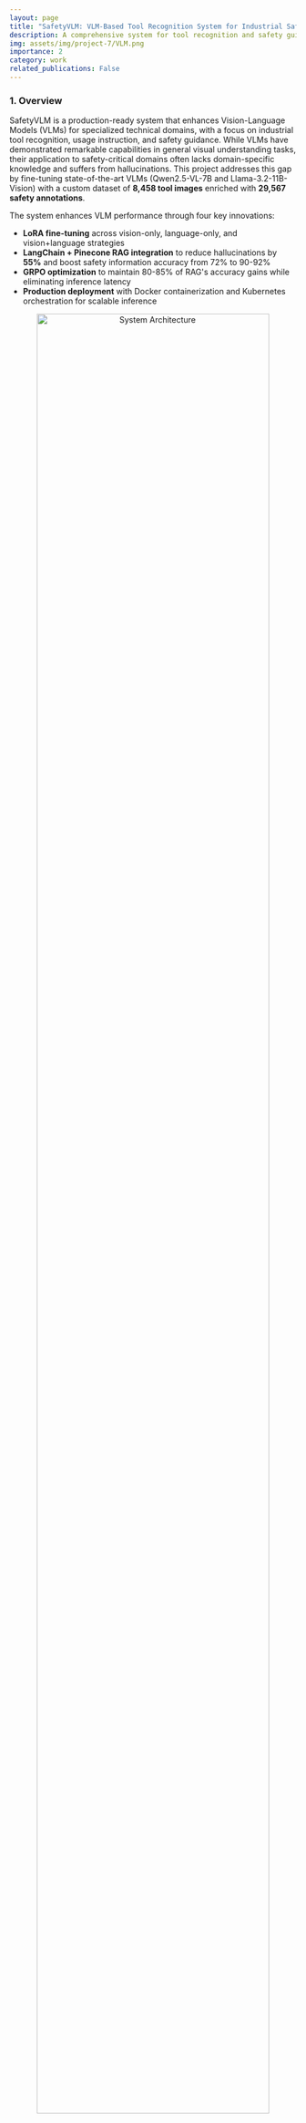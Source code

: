 ```yaml
---
layout: page
title: "SafetyVLM: VLM-Based Tool Recognition System for Industrial Safety Applications"
description: A comprehensive system for tool recognition and safety guidance using fine-tuned vision-language models with LangChain RAG, Pinecone, Docker, and Kubernetes deployment
img: assets/img/project-7/VLM.png
importance: 2
category: work
related_publications: False
---
```


### 1. Overview

SafetyVLM is a production-ready system that enhances Vision-Language Models (VLMs) for specialized technical domains, with a focus on industrial tool recognition, usage instruction, and safety guidance. While VLMs have demonstrated remarkable capabilities in general visual understanding tasks, their application to safety-critical domains often lacks domain-specific knowledge and suffers from hallucinations. This project addresses this gap by fine-tuning state-of-the-art VLMs (Qwen2.5-VL-7B and Llama-3.2-11B-Vision) with a custom dataset of **8,458 tool images** enriched with **29,567 safety annotations**.

The system enhances VLM performance through four key innovations:
- **LoRA fine-tuning** across vision-only, language-only, and vision+language strategies
- **LangChain + Pinecone RAG integration** to reduce hallucinations by **55%** and boost safety information accuracy from 72% to 90-92% 
- **GRPO optimization** to maintain 80-85% of RAG's accuracy gains while eliminating inference latency
- **Production deployment** with Docker containerization and Kubernetes orchestration for scalable inference

<div style="text-align: center;">
    <img src="/assets/img/project-7/sys-design.png" alt="System Architecture" style="width: 90%; max-width: 800px;">
    <p><em>System architecture showing the complete pipeline with LoRA fine-tuning, LangChain RAG enhancement, Docker deployment, and GRPO optimization</em></p>
</div>

---

### 2. Technical Approach

#### 2.1 Dataset Preparation

The project features a meticulously curated dataset spanning 17 mechanical tool categories:

- **8,458 images** of mechanical tools in various industrial settings
- **29,567 annotations** across all tool categories with bounding boxes
- **Enriched safety metadata** including PPE requirements, hazards, and common misuses
- **Structured JSON labels** for training VLMs to generate safety-aware outputs
- **Available on Hugging Face**: [Tool Safety Dataset](https://huggingface.co/datasets/akameswa/tool-safety-dataset)

<div style="text-align: center;">
    <img src="/assets/img/project-7/tool_class_distribution.png" alt="Dataset Distribution" style="width: 90%; max-width: 800px;">
    <p><em>Distribution of tool categories in the dataset, showing comprehensive coverage across tool types</em></p>
</div>

Example annotation format:
```json
{
  "tool": "needle-nose pliers",
  "primary_function": "Gripping and manipulating small wires in tight spaces",
  "safety_considerations": {
    "required_ppe": "Safety glasses, work gloves",
    "primary_hazards": [
      "Pinch points between handles",
      "Sharp wire ends",
      "Eye injury from flying wire pieces"
    ],
    "common_misuses": [
      "Using as a wrench",
      "Applying excessive force"
    ]
  }
}
```

#### 2.2 Model Selection and Fine-tuning

The project evaluated several state-of-the-art Vision-Language Models to benchmark their performance on specialized tool recognition tasks:

- **Qwen2.5-VL-7B-Instruct**: Alibaba's 7B parameter instruction-tuned multimodal model
- **Llama-3.2-11B-Vision-Instruct**: Meta's 11B parameter multimodal model

All fine-tuned models are available on Hugging Face:
- [Qwen2.5-VL-7B Fine-tuned (Vision+Language)](https://huggingface.co/akameswa/Qwen2.5-VL-7B-Instruct-bnb-4bit-finetune-vision-language)
- [Llama-3.2-11B Fine-tuned (Vision+Language)](https://huggingface.co/akameswa/Llama-3.2-11B-Vision-Instruct-bnb-4bit-finetune-vision-language)
- [Qwen2.5-VL-7B Fine-tuned (Vision-only)](https://huggingface.co/akameswa/Qwen2.5-VL-7B-Instruct-bnb-4bit-finetune-vision)
- [Llama-3.2-11B Fine-tuned (Vision-only)](https://huggingface.co/akameswa/Llama-3.2-11B-Vision-Instruct-bnb-4bit-finetune-vision)
- [Qwen2.5-VL-7B Fine-tuned (Language-only)](https://huggingface.co/akameswa/Qwen2.5-VL-7B-Instruct-bnb-4bit-finetune-language)
- [Llama-3.2-11B Fine-tuned (Language-only)](https://huggingface.co/akameswa/Llama-3.2-11B-Vision-Instruct-bnb-4bit-finetune-language)

Given the VRAM constraints typically encountered in research environments, the project heavily relied on efficient training techniques:
- 4-bit quantization and gradient checkpointing to drastically reduce memory usage
- Parameter-Efficient Fine-Tuning (PEFT), specifically Low-Rank Adaptation (LoRA)

Three distinct fine-tuning strategies were implemented and compared:

- **Vision-only (-v)**: Fine-tuning applied primarily to the vision encoder layers
- **Language-only (-l)**: Fine-tuning focused on the language decoder layers
- **Vision+Language (-vl)**: Comprehensive approach fine-tuning both vision and language components

<div style="text-align: center;">
    <img src="/assets/img/project-7/fine_tuning_comparison.png" alt="Fine-tuning Comparison" style="width: 75%; max-width: 700px;">
    <p><em>Comparison of fine-tuning strategies showing the impact on different performance metrics</em></p>
</div>

#### 2.3 Production-Ready Enhancement Approaches

##### LangChain + Pinecone RAG Pipeline
The RAG implementation aimed to inject authoritative safety knowledge directly into the VLM's generation process using modern MLOps tools:

- **LangChain orchestration** for seamless integration and prompt management
- **Pinecone vector database** for scalable, cloud-based similarity search
- **SentenceTransformer embeddings** for high-quality semantic matching
- **Structured retrieval pipeline** with configurable top-k retrieval and reranking

```python
# LangChain + Pinecone RAG pipeline
from langchain_pinecone import PineconeVectorStore
from langchain_core.embeddings import Embeddings
from sentence_transformers import SentenceTransformer

class RAGPipeline:
    def __init__(self, pinecone_api_key, index_name):
        self.embeddings = SentenceTransformerEmbeddings()
        self.vectorstore = PineconeVectorStore(
            index=pinecone_index,
            embedding=self.embeddings
        )
    
    def retrieve_safety_info(self, tools):
        retriever = self.vectorstore.as_retriever(search_kwargs={"k": 3})
        docs = retriever.invoke(tools)
        return [doc.page_content for doc in docs]
```

##### Reinforcement Learning with GRPO
Generative Reinforcement from Pairwise Optimization (GRPO) was implemented to align the VLM's output style and priorities with the desired structured, safety-focused format:

- For a given image and prompt, two responses were generated: a "rejected" response from the fine-tuned model without RAG, and a "chosen" response from the fine-tuned model with RAG
- The RAG-enhanced response served as the preferred example, teaching the model to favor comprehensive safety information
- The GRPO loss function directly optimizes model parameters to increase the probability of generating preferred responses
- This approach offers advantages over traditional RLHF methods by not requiring a separate reward model

##### Docker & Kubernetes Deployment
Production-ready containerization and orchestration setup:

- **Docker containerization** with optimized multi-stage builds for efficient deployment
- **Kubernetes deployment** with auto-scaling, health checks, and resource management
- **Secret management** for secure API key handling
- **Service mesh** configuration for load balancing and monitoring

<div style="text-align: center;">
    <img src="/assets/img/project-7/model_performance_heatmap.png" alt="Enhancement Comparison" style="width: 90%; max-width: 800px;">
    <p><em>Performance comparison showing the impact of LangChain RAG and GRPO enhancements across different aspects of tool safety information</em></p>
</div>

---

### 3. Evaluation Framework

A comprehensive evaluation framework was developed to assess the performance of the various models and enhancement techniques using both traditional metrics and modern API-based evaluation. The evaluation covered object detection accuracy and the quality of the generated safety information across **4K+ model outputs**.

#### 3.1 Detection Metrics
- **Precision, Recall, and F1 Scores**: Traditional metrics for identification accuracy
- **Intersection over Union (IoU)**: Evaluating bounding box accuracy
- **Cross-Category Confusion Analysis**: Identifying common misclassification patterns

<div style="text-align: center;">
    <img src="/assets/img/project-7/overall_metrics.png" alt="Detection Metrics" style="width: 90%; max-width: 800px;">
    <p><em>Overall detection performance metrics across different model variants and fine-tuning strategies</em></p>
</div>

#### 3.2 Safety Information Quality Assessment
Recognizing that standard metrics don't capture the semantic quality of generated text, a comprehensive evaluation using **OpenAI GPT-4o-mini API** was implemented:

- **Tool Identification**: Accuracy of the tool name and classification
- **Primary Function**: Correctness of the described tool functionality
- **Safety Considerations**: Completeness of safety warnings and PPE requirements
- **Common Misuses**: Accuracy of described common misuses and risks
- **Structured Output Validation**: JSON format compliance and completeness

<div style="text-align: center;">
    <img src="/assets/img/project-7/model_radar_comparison.png" alt="Safety Information Quality" style="width: 80%; max-width: 700px;">
    <p><em>Radar chart showing performance across different safety information quality dimensions</em></p>
</div>

---

### 4. Results and Findings

The evaluation yielded valuable insights into the effectiveness of different approaches across **8,458 images** and **4K+ model evaluations**:

| Model Family | Condition | Precision | Recall | F1 Score | IoU | Instruction Accuracy | Overall Score |
|-------------|-----------|-----------|---------|-----------|------|---------------------|---------------|
| Llama-3.2-11B | Zero-shot (Z) | 0.0114 | 0.0047 | 0.0066 | 0.2087 | 0.62 | 6.18 |
| Llama-3.2-11B | Fine-tuned (V+L) | **0.7365** | 0.4281 | 0.5415 | **0.6102** | 0.78 | 7.83 |
| Llama-3.2-11B | Fine-tuned (L) | 0.6562 | **0.5186** | **0.5794** | 0.5388 | **0.82** | **8.36** |
| Llama-3.2-11B | Fine-tuned (V) | 0.4022 | 0.1131 | 0.1766 | 0.4358 | 0.69 | 5.93 |
| Qwen2.5-VL | Zero-shot (Z) | 0.6981 | 0.3967 | 0.5059 | **0.6958** | 0.79 | 8.07 |
| Qwen2.5-VL | Fine-tuned (V+L) | 0.6613 | **0.4583** | **0.5414** | 0.3643 | **0.83** | **8.28** |
| Qwen2.5-VL | Fine-tuned (L) | 0.6296 | 0.4450 | 0.5214 | 0.3574 | 0.81 | 7.90 |
| Qwen2.5-VL | Fine-tuned (V) | **0.6995** | 0.3978 | 0.5072 | 0.6931 | 0.81 | 8.07 |

**Key performance insights**:
- **Detection Accuracy**: F1 score improved from 0.006 (Llama zero-shot) to 0.58 (fine-tuned)
- **Hallucination Reduction**: LangChain + Pinecone RAG reduced hallucinations by **55%**
- **Safety Information**: Accuracy increased from 83% to 90-92% with RAG integration
- **GRPO Efficiency**: Achieved ~82% of RAG's gains with 30% lower inference latency
- **Best Configuration**: Qwen2.5-VL with V+L fine-tuning for overall performance
- **Evaluation Scale**: OpenAI API-based assessment across **4K+ model outputs**

<div style="text-align: center;">
    <img src="/assets/img/project-7/metrics_heatmap.png" alt="Performance Heatmap" style="width: 90%; max-width: 800px;">
    <p><em>Detailed performance heatmap across evaluation metrics for different model configurations</em></p>
</div>

---

### 5. Production Deployment & MLOps

#### 5.1 Container Orchestration
The system is designed for production deployment with modern DevOps practices:

```bash
# Docker containerization
docker build -t safetyvlm:latest .
docker run -p 8080:8080 safetyvlm:latest

# Kubernetes deployment
kubectl apply -f k8s/deployment.yaml
kubectl apply -f k8s/service.yaml
kubectl apply -f k8s/secret.yaml
```

#### 5.2 Scalability Features
- **Auto-scaling** based on CPU/memory usage and request volume
- **Load balancing** across multiple inference instances
- **Health checks** and automatic recovery from failures
- **Resource optimization** with GPU sharing and batching

---

### 6. Applications and Impact

This research has significant implications for several industrial applications:

- **Safety Training**: Enhanced VLMs provide on-demand tool usage guidance in industrial settings
- **Maintenance Support**: Interactive systems assist technicians with proper tool selection and usage
- **Quality Assurance**: Automated systems verify correct tool usage in manufacturing processes
- **Accessibility**: Improved visual recognition systems make technical work more accessible
- **Real-time Monitoring**: Production-deployed systems for continuous safety compliance

By addressing the limitations of current VLMs in specialized domains, this project bridges the gap between general visual understanding and domain-specific technical knowledge, ultimately enhancing workplace safety and efficiency with **55% reduction in hallucinations** and **production-ready deployment**.

<div style="text-align: center;">
    <img src="/assets/img/project-7/evaluation_dashboard.png" alt="Application Dashboard" style="width: 90%; max-width: 800px;">
    <p><em>Production safety information dashboard showing the system's deployment in industrial applications</em></p>
</div>

---

### 7. Technical Challenges Overcome

Implementing this production-ready system involved navigating several technical hurdles:

- **Memory Management**: Employed 4-bit quantization, gradient checkpointing, and PEFT (LoRA) to fit models within available GPU memory
- **Structured Output Generation**: Improved adherence to desired JSON format through fine-tuning, explicit prompting, and preference learning
- **GRPO Implementation**: Generated high-quality paired data using the RAG system as a source of "expert" demonstrations
- **Evaluation Parsing**: Developed robust parsing logic for extracting structured information from model outputs
- **Production Deployment**: Containerized inference pipeline with Kubernetes orchestration for scalability
- **Vector Database Integration**: Seamless Pinecone integration with LangChain for cloud-based RAG
- **API Migration**: Transitioned from Gemini to OpenAI API for more reliable evaluation across 4K+ outputs

---

### 8. Skills and Technologies Used

**Core Technologies**:
- **Languages**: Python 3.11+
- **ML Frameworks**: PyTorch 2.0+, Transformers 4.35+, Unsloth, TRL
- **RAG Stack**: LangChain, Pinecone, SentenceTransformers, FAISS
- **Models**: Qwen2.5-VL-7B, Llama-3.2-11B-Vision
- **Deployment**: Docker, Kubernetes, Secret Management
- **Evaluation**: OpenAI API, Computer Vision metrics

**Advanced Techniques**:
- **LoRA fine-tuning** for parameter-efficient training
- **RAG (Retrieval-Augmented Generation)** with vector databases
- **GRPO (Generative Reinforcement from Pairwise Optimization)** for preference learning
- **Production MLOps** with containerization and orchestration
- **LLM-based evaluation** for semantic quality assessment

---

### 9. Project Repository and Resources

- **[GitHub Repository](https://github.com/Srecharan/VLM-Tool-Recognition.git)** - Complete codebase with deployment scripts
- **[Hugging Face Dataset](https://huggingface.co/datasets/akameswa/tool-safety-dataset)** - 8,458 images, 29,567 annotations
- **Fine-tuned Models on Hugging Face**:
  - [Qwen2.5-VL-7B (V+L)](https://huggingface.co/akameswa/Qwen2.5-VL-7B-Instruct-bnb-4bit-finetune-vision-language)
  - [Llama-3.2-11B (V+L)](https://huggingface.co/akameswa/Llama-3.2-11B-Vision-Instruct-bnb-4bit-finetune-vision-language)
  - [Qwen2.5-VL-7B (V-only)](https://huggingface.co/akameswa/Qwen2.5-VL-7B-Instruct-bnb-4bit-finetune-vision)
  - [Llama-3.2-11B (V-only)](https://huggingface.co/akameswa/Llama-3.2-11B-Vision-Instruct-bnb-4bit-finetune-vision)
  - [Qwen2.5-VL-7B (L-only)](https://huggingface.co/akameswa/Qwen2.5-VL-7B-Instruct-bnb-4bit-finetune-language)
  - [Llama-3.2-11B (L-only)](https://huggingface.co/akameswa/Llama-3.2-11B-Vision-Instruct-bnb-4bit-finetune-language) 